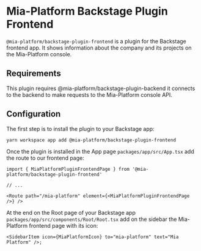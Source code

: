 # Mia-Platform Backstage Plugin Frontend

`@mia-platform/backstage-plugin-frontend` is a plugin for the Backstage frontend app. It shows information about the company and its projects on the Mia-Platform console.

## Requirements

This plugin requires @mia-platform/backstage-plugin-backend it connects to the backend to make requests to the Mia-Platform console API.

## Configuration

The first step is to install the plugin to your Backstage app:

```sh
yarn workspace app add @mia-platform/backstage-plugin-frontend
```

Once the plugin is installed in the App page `packages/app/src/App.tsx` add the route to our frontend page:

```tsx
import { MiaPlatformPluginFrontendPage } from '@mia-platform/backstage-plugin-frontend'

// ...

<Route path="/mia-platform" element={<MiaPlatformPluginFrontendPage />} />
```

At the end on the Root page of your Backstage app `packages/app/src/components/Root/Root.tsx` add on the sidebar the Mia-Platform frontend page with its icon:

```tsx
<SidebarItem icon={MiaPlatformIcon} to="mia-platform" text="Mia Platform" />;
```

